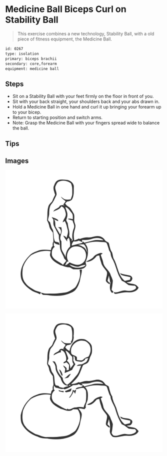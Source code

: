 # Medicine Ball Biceps Curl on Stability Ball
> This exercise combines a new technology, Stability Ball, with a old piece of fitness equipment, the Medicine Ball.

``` 
id: 0267 
type: isolation 
primary: biceps brachii 
secondary: core,forearm 
equipment: medicine ball 
``` 

## Steps

 - Sit on a Stability Ball with your feet firmly on the floor in front of you.
 - Sit with your back straight, your shoulders back and your abs drawn in.
 - Hold a Medicine Ball in one hand and curl it up bringing your forearm up to your bicep.
 - Return to starting position and switch arms.
 - Note: Grasp the Medicine Ball with your fingers spread wide to balance the ball.

## Tips


## Images

![](./../svg/0267-relaxation.svg)

![](./../svg/0267-tension.svg)
